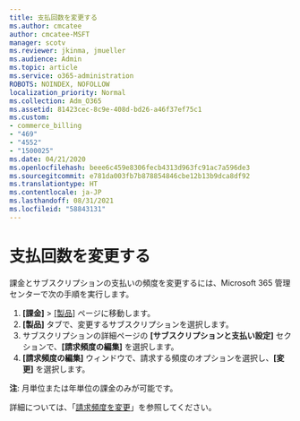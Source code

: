```yaml
---
title: 支払回数を変更する
ms.author: cmcatee
author: cmcatee-MSFT
manager: scotv
ms.reviewer: jkinma, jmueller
ms.audience: Admin
ms.topic: article
ms.service: o365-administration
ROBOTS: NOINDEX, NOFOLLOW
localization_priority: Normal
ms.collection: Adm_O365
ms.assetid: 81423cec-8c9e-408d-bd26-a46f37ef75c1
ms.custom:
- commerce_billing
- "469"
- "4552"
- "1500025"
ms.date: 04/21/2020
ms.openlocfilehash: beee6c459e8306fecb4313d963fc91ac7a596de3
ms.sourcegitcommit: e781da003fb7b878854846cbe12b13b9dca8df92
ms.translationtype: HT
ms.contentlocale: ja-JP
ms.lasthandoff: 08/31/2021
ms.locfileid: "58843131"
---
```

# <a name="change-how-often-you-pay"></a>支払回数を変更する

課金とサブスクリプションの支払いの頻度を変更するには、Microsoft 365 管理センターで次の手順を実行します。

1. **[課金]** > [[製品]](https://go.microsoft.com/fwlink/p/?linkid=842054) ページに移動します。
2. **[製品]** タブで、変更するサブスクリプションを選択します。
3. サブスクリプションの詳細ページの **[サブスクリプションと支払い設定]** セクションで、**[請求頻度の編集]** を選択します。
4. **[請求頻度の編集]** ウィンドウで、請求する頻度のオプションを選択し、**[変更]** を選択します。

**注**: 月単位または年単位の課金のみが可能です。

詳細については、「[請求頻度を変更](https://docs.microsoft.com/microsoft-365/commerce/billing-and-payments/change-payment-frequency)」を参照してください。